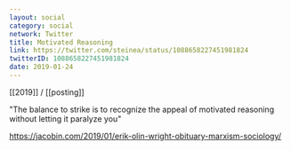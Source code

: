 ```yaml
---
layout: social
category: social
network: Twitter
title: Motivated Reasoning
link: https://twitter.com/steinea/status/1088658227451981824
twitterID: 1088658227451981824
date: 2019-01-24
---
```


[[2019]] / [[posting]]

"The balance to strike is to recognize the appeal of motivated reasoning without letting it paralyze you"

<https://jacobin.com/2019/01/erik-olin-wright-obituary-marxism-sociology/>
